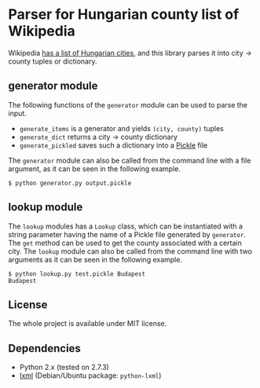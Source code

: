 Parser for Hungarian county list of Wikipedia
=============================================

Wikipedia [has a list of Hungarian cities][1], and this library parses it
into city -> county tuples or dictionary.

generator module
----------------

The following functions of the `generator` module can be used to parse the input.

   - `generate_items` is a generator and yields `(city, county)` tuples
   - `generate_dict` returns a city -> county dictionary
   - `generate_pickled` saves such a dictionary into a [Pickle][2] file

The `generator` module can also be called from the command line with a file
argument, as it can be seen in the following example.

	$ python generator.py output.pickle

lookup module
-------------

The `lookup` modules has a `Lookup` class, which can be instantiated with a
string parameter having the name of a Pickle file generated by `generator`.
The `get` method can be used to get the county associated with a certain
city. The `lookup` module can also be called from the command line with
two arguments as it can be seen in the following example.

	$ python lookup.py test.pickle Budapest
	Budapest

License
-------

The whole project is available under MIT license.

Dependencies
------------

 - Python 2.x (tested on 2.7.3)
 - [lxml][3] (Debian/Ubuntu package: `python-lxml`)


  [1]: http://www.posta.hu/ugyfelszolgalat/iranyitoszam_kereso 
  [2]: http://docs.python.org/library/pickle.html
  [3]: http://www.lxml.de/
